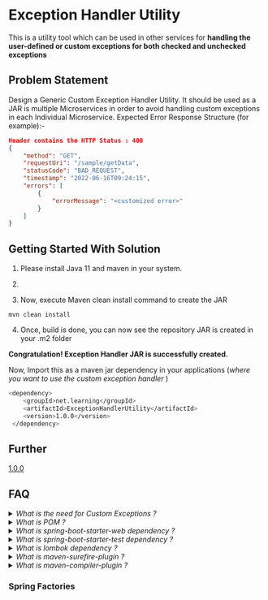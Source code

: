 # Exception Handler Utility

This is a utility tool which can be used in other services for **handling the user-defined or custom exceptions for both checked and unchecked exceptions**

## Problem Statement

Design a Generic Custom Exception Handler Utility.
It should be used as a JAR is multiple Microservices in order to avoid handling custom exceptions in each Individual Microservice. 
Expected Error Response Structure (for example):-
```json
Header contains the HTTP Status : 400
{
    "method": "GET",
    "requestUri": "/sample/getData",
    "statusCode": "BAD_REQUEST",
    "timestamp": "2022-06-16T09:24:15",
    "errors": [
        {
            "errorMessage": "<customized error>"
        }
    ]
}
```

## Getting Started With Solution


1. Please install Java 11 and maven in your system.

2.

3. Now, execute Maven clean install command to create the JAR
```
mvn clean install
```
4. Once, build is done, you can now see the repository JAR is created in your .m2 folder

**Congratulation! Exception Handler JAR is successfully created.** 

Now, Import this as a maven jar dependency in your applications
(_where you want to use the custom exception handler_ )
```bash
<dependency>
    <groupId>net.learning</groupId>
    <artifactId>ExceptionHandlerUtility</artifactId>
    <version>1.0.0</version>
 </dependency>
```

[//]: # (## References)

## Further

[1.0.0](https://github.com/KomalJayswal/Exception-Handler-Utlity/tree/version_1.0.0)

## FAQ

<details>
    <summary><I>What is the need for Custom Exceptions ?</I></summary>

Inbuilt Exceptions Handling Mechanism in Java covers almost all general exceptions that are bound to happen in programming.
However, we sometimes need to supplement these standard exceptions with our own

These are the main reasons for introducing custom exceptions :

- **Flexibility** : to Customize the Error Response Structure of all the Exsisting Standard Exceptions.

- **Business logic exceptions** : exceptions that are specific to the business logic and workflow. These help the application users or the developers understand what the exact problem is.
  To catch and provide specific treatment to a subset of existing Java exceptions.

- **Handles unchecked Exceptions** : For all the unknown exceptions, we can generalize them

- **New HTTP Status Series** : We can extend the HTTP status after 4XX and 5XX series
</details>

<details>
    <summary><I>What is POM ?</I></summary>
A Project Object Model or POM is the fundamental unit of work in Maven. It is an XML file that contains information about the project and configuration details used by Maven to build the project.
</details>

<details>
    <summary><I>What is spring-boot-starter-web dependency ?</I></summary>

Starter for building web, including RESTful, applications using Spring MVC. Uses Tomcat as the default embedded container.

```xml
<dependency>
    <groupId>org.springframework.boot</groupId>
    <artifactId>spring-boot-starter-web</artifactId>
</dependency>
```
</details>

<details>
    <summary><I>What is spring-boot-starter-test dependency ?</I></summary>

Starter for testing Spring Boot applications with libraries including JUnit Jupiter, Hamcrest and Mockito

```xml
<dependency>
    <groupId>org.springframework.boot</groupId>
    <artifactId>spring-boot-starter-test</artifactId>
</dependency>
```
</details>

<details>
    <summary><I>What is lombok dependency ?</I></summary>

Automatic generation of getters, setters, equals, hashCode and toString, and more!

```xml
<dependency>
    <groupId>org.projectlombok</groupId>
    <artifactId>lombok</artifactId>
</dependency>
```
</details>

<details>
    <summary><I>What is maven-surefire-plugin ?</I></summary>

The Surefire Plugin is used during the test phase of the build lifecycle to execute the unit tests of an application.

```xml
<plugin>
    <groupId>org.apache.maven.plugins</groupId>
    <artifactId>maven-surefire-plugin</artifactId>
</plugin>
```
</details>

<details>
    <summary><I>What is maven-compiler-plugin ?</I></summary>

The Compiler Plugin is used to compile the sources of your project. <br>
This plugin has two goals (which are already bound to specific phases of the default lifecycle) : <br>
* compile – compile main source files. <br>
* testCompile – compile test source files

```xml
<plugin>
    <groupId>org.apache.maven.plugins</groupId>
    <artifactId>maven-compiler-plugin</artifactId>
</plugin>
```
</details>

### Spring Factories








